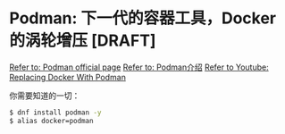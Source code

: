 # Podman: 下一代的容器工具，Docker的涡轮增压 [DRAFT]

[Refer to: Podman official page](https://podman.io/)
[Refer to: Podman介绍](https://igene.tw/podman-intro)
[Refer to Youtube: Replacing Docker With Podman](https://www.youtube.com/watch?v=N0hSn5EwW8w)

你需要知道的一切：
```sh
$ dnf install podman -y
$ alias docker=podman
```